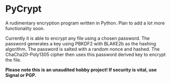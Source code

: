 # PyCrypt

A rudimentary encryption program written in Python. Plan to add a lot more functionality soon.

Currently it is able to encrypt any file using a chosen password. The password generates a key using PBKDF2 with BLAKE2b as the hashing algorithm. The password is salted with a random nonce and hashed. The ChaCha20-Poly1305 cipher then uses this password derived key to encrypt the file.

**Please note this is an unaudited hobby project! If security is vital, use Signal or PGP.**
